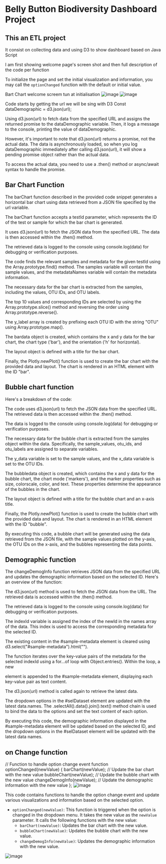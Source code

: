 
# Belly Button Biodiversity Dashboard Project
## This an ETL project
It consist on collecting data and using D3 to show dashboard based on Java Script

I am first showing  welcome page's screen shot and then full description of the code per function

To initialize the page and set the initial visualization and information, you may call the `optionChanged` function with the default or initial value.

Bart Chart welcome screem tun at initialisation
![image](https://github.com/NoorBelhaj/belly-button-challenge/blob/main/ScreenShots/WelcomePageCapture.PNG)
![image](https://github.com/NoorBelhaj/belly-button-challenge/blob/main/ScreenShots/WelcomeScreen2Capture.PNG)

Code starts by getting the url we will be sing with D3
Const dataDemographic = d3.json(url);

Using d3.json(url) to fetch data from the specified URL and assigns the returned promise to the dataDemographic variable. Then, it logs a message to the console, printing the value of dataDemographic.

However, it's important to note that d3.json(url) returns a promise, not the actual data. The data is asynchronously loaded, so when you log dataDemographic immediately after calling d3.json(url), it will show a pending promise object rather than the actual data.

To access the actual data, you need to use a .then() method or async/await syntax to handle the promise.

## Bar Chart Function
The barChart function described in the provided code snippet generates a horizontal bar chart using data retrieved from a JSON file specified by the url variable.

The barChart function accepts a testId parameter, which represents the ID of the test or sample for which the bar chart is generated.

It uses d3.json(url) to fetch the JSON data from the specified URL. The data is then accessed within the .then() method.

The retrieved data is logged to the console using console.log(data) for debugging or verification purposes.

The code finds the relevant samples and metadata for the given testId using the Array.prototype.find() method. The samples variable will contain the sample values, and the metadataNames variable will contain the metadata information.

The necessary data for the bar chart is extracted from the samples, including the values, OTU IDs, and OTU labels.

The top 10 values and corresponding IDs are selected by using the Array.prototype.slice() method and reversing the order using Array.prototype.reverse().

The y_label array is created by prefixing each OTU ID with the string "OTU" using Array.prototype.map().

The bardata object is created, which contains the x and y data for the bar chart, the chart type ('bar'), and the orientation ('h' for horizontal).

The layout object is defined with a title for the bar chart.

Finally, the Plotly.newPlot() function is used to create the bar chart with the provided data and layout. The chart is rendered in an HTML element with the ID "bar".

## Bubble chart function
Here's a breakdown of the code:

The code uses d3.json(url) to fetch the JSON data from the specified URL. The retrieved data is then accessed within the .then() method.

The data is logged to the console using console.log(data) for debugging or verification purposes.

The necessary data for the bubble chart is extracted from the samples object within the data. Specifically, the sample_values, otu_ids, and otu_labels are assigned to separate variables.

The y_data variable is set to the sample values, and the x_data variable is set to the OTU IDs.

The bubbledata object is created, which contains the x and y data for the bubble chart, the chart mode ('markers'), and the marker properties such as size, colorscale, color, and text. These properties determine the appearance of the bubbles in the chart.

The layout object is defined with a title for the bubble chart and an x-axis title.

Finally, the Plotly.newPlot() function is used to create the bubble chart with the provided data and layout. The chart is rendered in an HTML element with the ID "bubble".

By executing this code, a bubble chart will be generated using the data retrieved from the JSON file, with the sample values plotted on the y-axis, the OTU IDs on the x-axis, and the bubbles representing the data points.





## Demographic function
The changeDemogInfo function retrieves JSON data from the specified URL and updates the demographic information based on the selected ID. Here's an overview of the function:

The d3.json(url) method is used to fetch the JSON data from the URL. The retrieved data is accessed within the .then() method.

The retrieved data is logged to the console using console.log(data) for debugging or verification purposes.

The indexId variable is assigned the index of the newId in the names array of the data. This index is used to access the corresponding metadata for the selected ID.

The existing content in the #sample-metadata element is cleared using d3.select("#sample-metadata").html("").

The function iterates over the key-value pairs of the metadata for the selected indexId using a for...of loop with Object.entries(). Within the loop, a new <div> element is appended to the #sample-metadata element, displaying each key-value pair as text content.

The d3.json(url) method is called again to retrieve the latest data.

The dropdown options in the #selDataset element are updated with the latest data.names. The .selectAll().data().join().text() method chain is used to bind the data to the options and set the text content of each option.

By executing this code, the demographic information displayed in the #sample-metadata element will be updated based on the selected ID, and the dropdown options in the #selDataset element will be updated with the latest data names.

## on Change function
// Function to handle option change event
function optionChanged(newValue) {
  barChart(newValue);          // Update the bar chart with the new value
  bubbleChart(newValue);       // Update the bubble chart with the new value
  changeDemogInfo(newValue);    // Update the demographic information with the new value
};
![image](https://github.com/NoorBelhaj/belly-button-challenge/blob/main/ScreenShots/ChangeScreenBarCapture.PNG)
  
This code contains functions to handle the option change event and update various visualizations and information based on the selected option.

- `optionChanged(newValue)`: This function is triggered when the option is changed in the dropdown menu. It takes the new value as the `newValue` parameter. It calls the following functions with the new value:
    - `barChart(newValue)`: Updates the bar chart with the new value.
    - `bubbleChart(newValue)`: Updates the bubble chart with the new value.
    - `changeDemogInfo(newValue)`: Updates the demographic information with the new value.

![image](https://github.com/NoorBelhaj/belly-button-challenge/blob/main/ScreenShots/ChangeScreenBubbleCapture.PNG)

  





